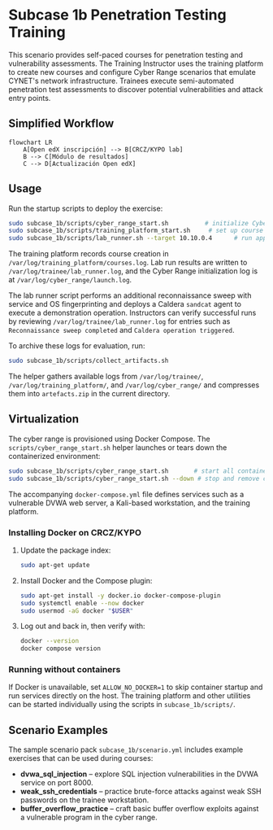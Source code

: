 # Subcase 1b Penetration Testing Training

This scenario provides self-paced courses for penetration testing and vulnerability assessments. The Training Instructor uses the training platform to create new courses and configure Cyber Range scenarios that emulate CYNET's network infrastructure. Trainees execute semi-automated penetration test assessments to discover potential vulnerabilities and attack entry points.

## Simplified Workflow

```mermaid
flowchart LR
    A[Open edX inscripción] --> B[CRCZ/KYPO lab]
    B --> C[Módulo de resultados]
    C --> D[Actualización Open edX]
```

## Usage

Run the startup scripts to deploy the exercise:

```bash
sudo subcase_1b/scripts/cyber_range_start.sh          # initialize Cyber Range
sudo subcase_1b/scripts/training_platform_start.sh     # set up course content
sudo subcase_1b/scripts/lab_runner.sh --target 10.10.0.4      # run approved tool profiles
```

The training platform records course creation in `/var/log/training_platform/courses.log`. Lab run results are written to `/var/log/trainee/lab_runner.log`, and the Cyber Range initialization log is at `/var/log/cyber_range/launch.log`.

The lab runner script performs an additional reconnaissance sweep with service and OS fingerprinting and deploys a Caldera `sandcat` agent to execute a demonstration operation. Instructors can verify successful runs by reviewing `/var/log/trainee/lab_runner.log` for entries such as `Reconnaissance sweep completed` and `Caldera operation triggered`.

To archive these logs for evaluation, run:

```bash
sudo subcase_1b/scripts/collect_artifacts.sh
```

The helper gathers available logs from `/var/log/trainee/`, `/var/log/training_platform/`, and `/var/log/cyber_range/` and compresses them into `artefacts.zip` in the current directory.

## Virtualization

The cyber range is provisioned using Docker Compose. The `scripts/cyber_range_start.sh` helper launches or tears down the containerized environment:

```bash
sudo subcase_1b/scripts/cyber_range_start.sh       # start all containers
sudo subcase_1b/scripts/cyber_range_start.sh --down # stop and remove containers
```

The accompanying `docker-compose.yml` file defines services such as a vulnerable DVWA web server, a Kali-based workstation, and the training platform.

### Installing Docker on CRCZ/KYPO

1. Update the package index:

    ```bash
    sudo apt-get update
    ```
2. Install Docker and the Compose plugin:

    ```bash
    sudo apt-get install -y docker.io docker-compose-plugin
    sudo systemctl enable --now docker
    sudo usermod -aG docker "$USER"
    ```
3. Log out and back in, then verify with:

    ```bash
    docker --version
    docker compose version
    ```

### Running without containers

If Docker is unavailable, set `ALLOW_NO_DOCKER=1` to skip container startup and run services directly on the host. The training platform and other utilities can be started individually using the scripts in `subcase_1b/scripts/`.

## Scenario Examples

The sample scenario pack `subcase_1b/scenario.yml` includes example exercises that can be used during courses:

- **dvwa_sql_injection** – explore SQL injection vulnerabilities in the DVWA service on port 8000.
- **weak_ssh_credentials** – practice brute-force attacks against weak SSH passwords on the trainee workstation.
- **buffer_overflow_practice** – craft basic buffer overflow exploits against a vulnerable program in the cyber range.
